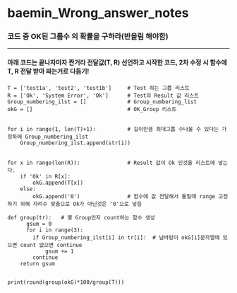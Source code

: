 # baemin_Wrong_answer_notes

### 코드 중 OK된 그룹수 의 확률을 구하라(반올림 해야함)
* * *
#### 아래 코드는 끝나자마자 짠거라 전달값(T, R) 선언하고 시작한 코드, 2차 수정 시 함수에 T, R 전달 받아 짜는거로 다듬기! 

    T = ['test1a', 'test2', 'test1b']     # Test 하는 그룹 리스트
    R = ['Ok', 'System Error', 'Ok']      # Test의 Result 값 리스트
    Group_numbering_ilst = []             # Group_numbering_list
    okG = []                              # OK_Group 리스트


    for i in range(1, len(T)+1):          # 길이만큼 최대그룹 수나올 수 있다는 가정하에 Group_numbering_ilst
        Group_numbering_ilst.append(str(i))
    
    
    for x in range(len(R)):               # Result 값이 Ok 인것을 리스트에 넣는다.
        if 'Ok' in R[x]:
            okG.append(T[x])
        else:
            okG.append('0')               # 함수에 값 전달해서 돌릴때 range 고정하기 위해 자리수 맞춤으로 Ok가 아닌것은 '0'으로 넣음

    def group(tr):   # 몇 Group인지 count하는 함수 생성
	      gsum = 0
	      for i in range(3):
            if Group_numbering_ilst[i] in tr[i]:  # 넘버링이 okG[i]문자열에 있으면 count 없으면 continue
                gsum += 1
            continue
        return gsum
	

    print(round(group(okG)*100/group(T)))

